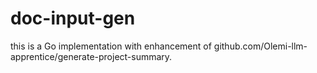 # doc-input-gen

this is a Go implementation with enhancement of github.com/Olemi-llm-apprentice/generate-project-summary.